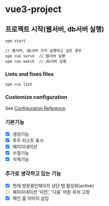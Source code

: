 # vue3-project

## 프로젝트 시작(웹서버, db서버 실행)

```
npm start

// 웹서버, db서버 각각 실행하고 싶은 경우
npm run serve  // 웹서버 실행
npm run watch  // db서버 실행
```

### Lints and fixes files

```
npm run lint
```

### Customize configuration

See [Configuration Reference](https://cli.vuejs.org/config/).


### 기본기능
- [X] 생성기능
- [X] 투두 리스트 표시
- [X] 페이지네이션
- [X] 수정기능
- [X] 삭제기능

### 추가로 생각하고 있는 기능
- [X] 현재 방문중인페이지 상단 탭 활성화(active)
- [ ] 페이지네이션 '이전', '다음' 버튼 위치 고정
- [X] 메인 홈 이미지 삽입
